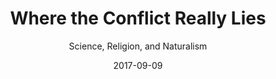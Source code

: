 ---
date: 2017-09-09
dateYear: 2017
isbn: 9780199812097
title: Where the Conflict Really Lies
subtitle: Science, Religion, and Naturalism
description: "Argues that the conflict between theism and science does not exist and that the debate is actually between theism and naturalism, a philosophy rooted in the belief that there is no such being as God."
cover: cover-where-the-conflict-really-lies.jpeg
coverGoogle: https://books.google.com/books/content?id=AEnhhfR7N70C&printsec=frontcover&img=1&zoom=1&edge=curl&source=gbs_api
pageCount: 376
authors: Alvin Plantinga
publishers: OUP USA
published: 2011-12-09
publishedYear: 2011
shelves:
- non-fiction
---